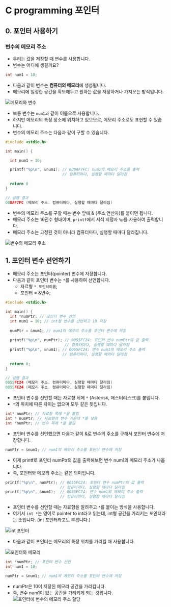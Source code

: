 # C programming 포인터  
## 0. 포인터 사용하기  
### 변수의 메모리 주소  
* 우리는 값을 저장할 때 변수를 사용합니다.  
* 변수는 어디에 생길까요?  
```c
int num1 = 10;
```
* 다음과 같이 변수는 **컴퓨터의 메모리**에 생성됩니다.  
* 메모리에 일정한 공간을 확보해두고 원하는 값을 저장하거나 가져오는 방식입니다.  

![메모리와 변수](https://dojang.io/pluginfile.php/337/mod_page/content/21/unit34-1.png)  

* 보통 변수는 `num1`과 같이 이름으로 사용합니다.  
* 하지만 메모리의 특정 장소에 위치하고 있으므로, 메모리 주소로도 표현할 수 있습니다.  
* 변수의 메모리 주소는 다음과 같이 구할 수 있습니다.  
```c
#include <stdio.h>

int main() {

  int num1 = 10;

  printf("%p\n", &num1); // 008AF7FC: num1의 메모리 주소를 출력
                         // 컴퓨터마다, 실행할 때마다 달라짐
  
  return 0
}

// 실행 결과
008AF7FC (메모리 주소. 컴퓨터마다, 실행할 때마다 달라짐)
```

* 변수의 메모리 주소를 구할 때는 변수 앞에 & (주소 연산자)를 붙이면 됩니다.  
* 메모리 주소는 16진수 형태이며, `printf`에서 서식 지정자 `%p`를 사용하여 출력합니다.  
* 메모리 주소는 고정된 것이 아니라 컴퓨터마다, 실행할 때마다 달라집니다.  

![변수의 메모리 주소](https://dojang.io/pluginfile.php/337/mod_page/content/21/unit34-2.png)  

## 1. 포인터 변수 선언하기  
* 메모리 주소는 포인터(pointer) 변수에 저장합니다.  
* 다음과 같이 포인터 변수는 `*`를 사용하여 선언합니다.  
  * 자료형 `* 포인터이름`;  
  * 포인터 = &변수;

```c
#include <stdio.h>

int main() {
  int *numPtr; // 포인터 변수 선언
  int num1 = 10; // int형 변수를 선언하고 10 저장
  
  numPtr = &num1; // num1의 메모리 주소를 포인터 변수에 저장
  
  printf("%p\n", numPtr); // 0055FC24: 포인터 변수 numPtr의 값 출력
                          // 컴퓨터마다, 실행할 때마다 달라짐  
  printf("%p\n", &num1); // 0055FC24: 변수 num1의 메모리 주소 출력
                         // 컴퓨터마다, 실행할 때마다 달라짐
                         
  return 0;
}

// 실행 결과
0055FC24 (메모리 주소. 컴퓨터마다, 실행할 때마다 달라짐)
0055FC24 (메모리 주소. 컴퓨터마다, 실행할 때마다 달라짐)
```
* 포인터 변수를 선언할 때는 자료형 뒤에 `*` (Asterisk, 애스터리스크)를 붙입니다.  
* `*`의 위치에 따른 차이는 없으며 모두 같은 뜻입니다.  

```c
int* numPtr; // 자료형 쪽에 *을 붙임
int * numPtr; // 자료형과 변수 가운데 *를 넣음
int *numPtr; // 변수 쪽에 *을 붙임
```

* 포인터 변수를 선언했으면 다음과 같이 &로 변수의 주소를 구해서 포인터 변수에 저장합니다.  
```c
numPtr = &num1; // num1의 메모리 주소를 포인터 변수에 저장  
```

* 이제 printf로 포인터 numPtr의 값을 출력해보면 변수 num1의 메모리 주소가 나옵니다.  
* 즉, 포인터와 메모리 주소는 같은 의미입니다.  
```c
printf("%p\n", numPtr); // 0055FC24: 포인터 변수 numPtr의 값 출력
                        // 컴퓨터마다, 실행할 때마다 달라짐
printf("%p\n", &num1);  // 0055FC24: 변수 num1의 메모리 주소 출력
                        // 컴퓨터마다, 실행할 때마다 달라짐
```
* 포인터 변수를 선언할 때는 자료형을 알려주고 `*`를 붙이는 방식을 사용합니다.  
* 여기서 `int *`는 영어로 pointer to int라고 읽는데, int형 공간을 가리키는 포인터라는 뜻입니다. (int 포인터라고도 부릅니다.)  

![int 포인터](https://dojang.io/pluginfile.php/338/mod_page/content/23/unit34-3.png)  
* 다음과 같이 포인터는 메모리의 특정 위치를 가리킬 때 사용합니다.  

![포인터와 메모리](https://dojang.io/pluginfile.php/338/mod_page/content/23/unit34-4.png)  

```c
int *numPtr; // 포인터 변수 선언
int num1 = 10;

numPtr = &num1; // num1의 메모리 주소를 포인터 변수에 저장 
```
* numPtr은 10이 저장된 메모리 공간을 가리킵니다.  
* 즉, 변수 num1이 있는 공간을 가리키게 되는 것입니다.  
![포인터에 변수의 메모리 주소 할당](https://dojang.io/pluginfile.php/338/mod_page/content/23/unit34-5.png)  
